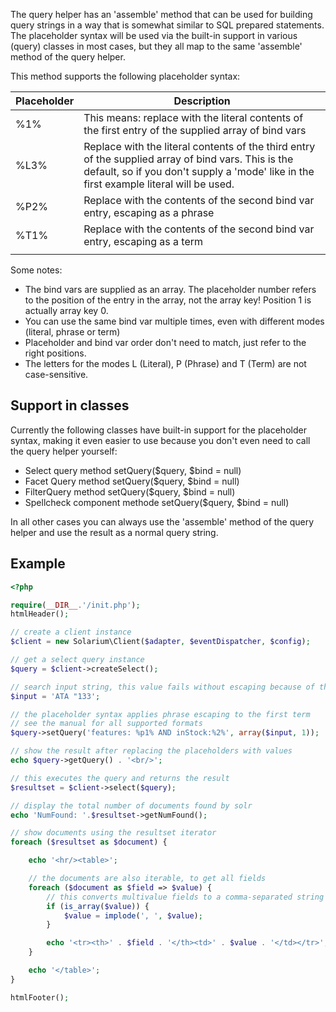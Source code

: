 The query helper has an 'assemble' method that can be used for building query strings in a way that is somewhat similar to SQL prepared statements. The placeholder syntax will be used via the built-in support in various (query) classes in most cases, but they all map to the same 'assemble' method of the query helper.

This method supports the following placeholder syntax:

| Placeholder | Description                                                                                                                                                                                   |
|-------------|-----------------------------------------------------------------------------------------------------------------------------------------------------------------------------------------------|
| %1%         | This means: replace with the literal contents of the first entry of the supplied array of bind vars                                                                                           |
| %L3%        | Replace with the literal contents of the third entry of the supplied array of bind vars. This is the default, so if you don't supply a 'mode' like in the first example literal will be used. |
| %P2%        | Replace with the contents of the second bind var entry, escaping as a phrase                                                                                                                  |
| %T1%        | Replace with the contents of the second bind var entry, escaping as a term                                                                                                                    |
||

Some notes:

-   The bind vars are supplied as an array. The placeholder number refers to the position of the entry in the array, not the array key! Position 1 is actually array key 0.
-   You can use the same bind var multiple times, even with different modes (literal, phrase or term)
-   Placeholder and bind var order don't need to match, just refer to the right positions.
-   The letters for the modes L (Literal), P (Phrase) and T (Term) are not case-sensitive.

Support in classes
------------------

Currently the following classes have built-in support for the placeholder syntax, making it even easier to use because you don't even need to call the query helper yourself:

-   Select query method setQuery($query, $bind = null)
-   Facet Query method setQuery($query, $bind = null)
-   FilterQuery method setQuery($query, $bind = null)
-   Spellcheck component methode setQuery($query, $bind = null)

In all other cases you can always use the 'assemble' method of the query helper and use the result as a normal query string.

Example
-------

```php
<?php

require(__DIR__.'/init.php');
htmlHeader();

// create a client instance
$client = new Solarium\Client($adapter, $eventDispatcher, $config);

// get a select query instance
$query = $client->createSelect();

// search input string, this value fails without escaping because of the double-quote
$input = 'ATA "133';

// the placeholder syntax applies phrase escaping to the first term
// see the manual for all supported formats
$query->setQuery('features: %p1% AND inStock:%2%', array($input, 1));

// show the result after replacing the placeholders with values
echo $query->getQuery() . '<br/>';

// this executes the query and returns the result
$resultset = $client->select($query);

// display the total number of documents found by solr
echo 'NumFound: '.$resultset->getNumFound();

// show documents using the resultset iterator
foreach ($resultset as $document) {

    echo '<hr/><table>';

    // the documents are also iterable, to get all fields
    foreach ($document as $field => $value) {
        // this converts multivalue fields to a comma-separated string
        if (is_array($value)) {
            $value = implode(', ', $value);
        }

        echo '<tr><th>' . $field . '</th><td>' . $value . '</td></tr>';
    }

    echo '</table>';
}

htmlFooter();

```
